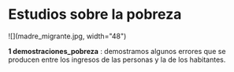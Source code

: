 
# Estudios sobre la pobreza

![](madre_migrante.jpg, width="48")


**1 demostraciones_pobreza** : demostramos algunos errores que se producen entre los ingresos de las personas y la de los habitantes.

